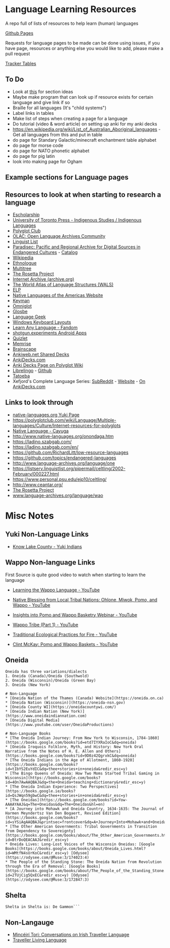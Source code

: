 # Language Learning Resources
A repo full of lists of resources to help learn (human) languages

[Github Pages](https://cutthroat78.github.io/Language-Learning-Resources)

Requests for language pages to be made can be done using issues, if you have page, resources or anything else you would like to add, please make a pull request

[Tracker Tables](Tracker.md)

## To Do

- Look at [this](https://polyglotclub.com/wiki/Language/Multiple-languages/Culture/Internet-resources-for-polyglots) for section ideas
- Maybe make program that can look up if resource exists for certain language and give link if so
- Braille for all languages (It's "child systems")
- Label links in tables
- Make list of steps when creating a page for a language
- Do tutorial (video & word article) on setting up anki for my anki decks
- https://en.wikipedia.org/wiki/List_of_Australian_Aboriginal_languages - Get all languages from this and put in table
- do page for Standary Galactic/minecraft enchantment table alphabet
- do page for morse code
- do page for NATO phonetic alphabet
- do page for pig latin
- look into making page for Ogham

## Example sections for Language pages

## Resources to look at when starting to research a language
- [Escholarship](https://escholarship.org/search)
- [University of Toronto Press - Indigenous Studies / Indigenous Languages](https://utorontopress.com/search-results/?category=INDILA&amount=40)
- [Polyglot Club](https://polyglotclub.com/language/wiki)
- [OLAC: Open Language Archives Community](http://www.language-archives.org/)
- [Linguist List](https://linguistlist.org/)
- [Paradisec: Pacific and Regional Archive for Digital Sources in Endangered Cultures](https://www.paradisec.org.au/) - [Catalog](https://catalog.paradisec.org.au)
- [Wikipedia](https://www.wikipedia.org/)
- [Ethnologue](https://www.ethnologue.com/)
- [Multitree](http://www.multitree.org)
- [The Rosetta Project](https://rosettaproject.org/)
- [Internet Archive (archive.org)](https://archive.org)
- [The World Atlas of Language Structures (WALS)](https://wals.info/)
- [ELP](https://www.endangeredlanguages.com/)
- [Native Languages of the Americas Website](https://www.native-languages.org/)
- [Keyman](https://keyman.com/)
- [Omniglot](https://www.omniglot.com)
- [Glosbe](https://glosbe.com/)
- [Language Geek](https://www.languagegeek.com)
- [Windows Keyboard Layouts](https://docs.microsoft.com/en-us/globalization/windows-keyboard-layouts)
- [Learn Any Language - Fandom](https://learnanylanguage.fandom.com/wiki/Learn_Any_Language)
- [shotgun.experiments Android Apps](https://play.google.com/store/apps/developer?id=shotgun.experiments)
- [Quizlet](https://quizlet.com)
- [Memrise](https://www.memrise.com/)
- [Brainscape](https://www.brainscape.com/)
- [Ankiweb.net Shared Decks](https://ankiweb.net/shared/decks/)
- [AnkiDecks.com](https://ankidecks.com/)
- [Anki Decks Page on Polyglot Wiki](https://polyglotclub.com/wiki/Language/Multiple-languages/Culture/Helpful-Anki-Shared-Decks)
- [Librelingo](https://librelingo.app) - [Github](https://github.com/LibreLingo/LibreLingo)
- [Tatoeba](https://tatoeba.org)
-  Xefjord's Complete Language Series: [SubReddit](https://www.reddit.com/r/XefsCompleteLangs/) - [Website](https://xefjord.wixsite.com/xefscompletelangs) - [On AnkiDecks.com](https://ankidecks.com/decks?query=xefjord)
## Links to look through
- [native-languages.org Yuki Page](http://www.native-languages.org/yuki.htm)
- https://polyglotclub.com/wiki/Language/Multiple-languages/Culture/Internet-resources-for-polyglots
- [Native Language - Cayuga](https://www.native-languages.org/cayuga.htm)
- http://www.native-languages.org/onondaga.htm
- https://ladino.szabgab.com/
- https://ladino.szabgab.com/en/
- https://github.com/RichardLitt/low-resource-languages
- https://github.com/topics/endangered-languages
- http://www.language-archives.org/language/one
- https://listserv.linguistlist.org/pipermail/celtling/2002-February/000227.html
- https://www.personal.psu.edu/ejp10/celtling/
- http://www.ceantar.org/
- [The Rosetta Project](https://rosettaproject.org/)
- www.language-archives.org/language/wao

# Misc Notes
## Yuki Non-Language Links
- [Know Lake County - Yuki Indians](https://youtu.be/tnEM3Ky3nsA)
## Wappo Non-language Links
First Source is quite good video to watch when starting to learn the language
- [Learning the Wappo Language - YouTube](https://youtu.be/wPjOUPMfGeE)

- [Native Blessing from Local Tribal Nations: Ohlone, Miwok, Pomo, and Wappo - YouTube](https://youtu.be/_eJhZKrdTT0)
- [Insights into Pomo and Wappo Basketry Webinar - YouTube](https://youtu.be/8HJuI5vQzZE)
- [Wappo Tribe (Part 1) - YouTube](https://youtu.be/9LpmRPIkPJc)
- [Traditional Ecological Practices for Fire - YouTube](https://youtube.com/watch?v=bO8OwZbc8VI&feature=share)
- [Clint McKay: Pomo and Wappo Baskets - YouTube](https://youtube.com/watch?v=6LwajH7kMJo&feature=share)
## Oneida
```
Oneida has three variations/dialects
1. Oneida (Canada)/Oneida (Southwold)
2. Oneida (Wisconsin)/Oneida (Green Bay)
3. Oneida (New York)
```
```
# Non-Language
* [Oneida Nation of the Thames (Canada) Website](https://oneida.on.ca)
* [Oneida Nation (Wisconsin)](https://oneida-nsn.gov)
* [Oneida County WI](https://oneidacountywi.com/)
* [Oneida Indian Nation (New York)](https://www.oneidaindiannation.com)
* [Oneida Digital Media](https://www.youtube.com/user/OneidaProductions)

# Non-Language Books
* [The Oneida Indian Journey: From New York to Wisconsin, 1784-1860](https://books.google.com/books?id=etd7IYXRaIoC&dq=oneida)
* [Oneida Iroquois Folklore, Myth, and History: New York Oral Narrative from the Notes of H. E. Allen and Others](https://books.google.com/books?id=9D0z42QgrxkC&dq=oneida)
* [The Oneida Indians in the Age of Allotment, 1860-1920](https://books.google.com/books?id=tIbYS2EuYdIC&dq=thee+stories+in+oneida&redir_esc=y)
* [The Bingo Queens of Oneida: How Two Moms Started Tribal Gaming in Wisconsin](https://books.google.com/books?id=4On7AwAAQBAJ&dq=the+Oneida+teaching+dictionary&redir_esc=y)
* [The Oneida Indian Experience: Two Perspectives](https://books.google.ie/books?id=QsJWqn59gbwC&dq=thee+stories+in+oneida&redir_esc=y)
* [The Oneidas](https://books.google.com/books?id=Yow-AAAAYAAJ&q=The+Oneidas&dq=The+Oneidas&hl=en)
* [A Journey into Mohawk and Oneida Country, 1634-1635: The Journal of Harmen Meyndertsz Van Den Bogaert, Revised Edition](https://books.google.com/books?id=sYSiAgAAQBAJ&printsec=frontcover&dq=A+Journey+Into+Mohawk+and+Oneida+Country&hl=en&redir_esc=y)
* [The Other American Governments: Tribal Governments in Transition from Dependency to Sovereignty](https://books.google.com/books/about/The_Other_American_Governments.html?id=BtrDoQEACAAJ&redir_esc=y)
* Oneida Lives: Long-Lost Voices of the Wisconsin Oneidas: [Google Books](https://books.google.com/books/about/Oneida_Lives.html?id=WMtfN4sUrKoC&redir_esc=y) [Odysee](https://odysee.com/@Muse:3/174023:4)
* The People of the Standing Stone: The Oneida Nation from Revolution through the Era of Removal: [Google Books](https://books.google.com/books/about/The_People_of_the_Standing_Stone.html?id=2TUjCig5QxEC&redir_esc=y) [Odysee](https://odysee.com/@Muse:3/172847:3)
```

## Shelta
```(Also known as Cant, Gammon, Irish Traveler Cant, Sheldru, The Cant, Shelter)
Shelta in Shelta is: De Gammon```

```
## Non-Langauge
- [Mincéirí Tori: Conversations on Irish Traveller Language](https://youtu.be/7-kXhy-O1dU)
- [Traveller Living Language](https://youtu.be/J6YdRd-mBtU)
```
